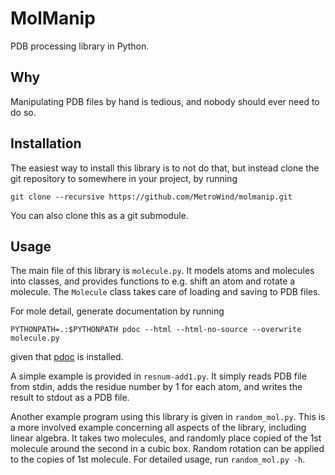 # MolManip

PDB processing library in Python.

## Why

Manipulating PDB files by hand is tedious, and nobody should ever need
to do so.

## Installation

The easiest way to install this library is to not do that, but instead
clone the git repository to somewhere in your project, by running

    git clone --recursive https://github.com/MetroWind/molmanip.git

You can also clone this as a git submodule.

## Usage

The main file of this library is `molecule.py`.  It models atoms and
molecules into classes, and provides functions to e.g. shift an atom
and rotate a molecule.  The `Molecule` class takes care of loading and
saving to PDB files.

For mole detail, generate documentation by running

    PYTHONPATH=.:$PYTHONPATH pdoc --html --html-no-source --overwrite molecule.py

given that [pdoc](http://pdoc.burntsushi.net/pdoc) is installed.

A simple example is provided in `resnum-add1.py`. It simply reads PDB
file from stdin, adds the residue number by 1 for each atom, and
writes the result to stdout as a PDB file.

Another example program using this library is given in
`random_mol.py`. This is a more involved example concerning all
aspects of the library, including linear algebra. It takes two
molecules, and randomly place copied of the 1st molecule around the
second in a cubic box. Random rotation can be applied to the copies of
1st molecule. For detailed usage, run `random_mol.py -h`.
